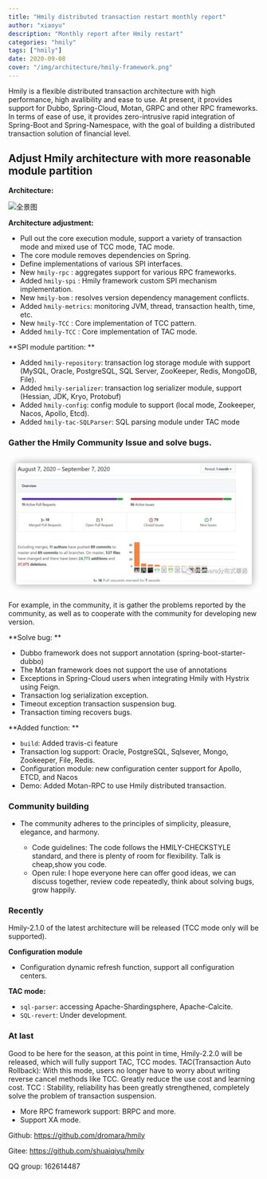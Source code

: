 ```yaml
---
title: "Hmily distributed transaction restart monthly report"
author: "xiaoyu"
description: "Monthly report after Hmily restart"
categories: "hmily"
tags: ["hmily"]
date: 2020-09-08
cover: "/img/architecture/hmily-framework.png"
---
```


Hmily is a flexible distributed transaction architecture with high performance, high avalibility and ease to use. At present, it provides support for Dubbo, Spring-Cloud, Motan, GRPC and other RPC frameworks. In terms of ease of use, it provides zero-intrusive rapid integration of Spring-Boot and Spring-Namespace, with the goal of building a distributed transaction solution of financial level.

## Adjust Hmily architecture with more reasonable module partition

**Architecture:**

![全景图](../../img/architecture/hmily-framework.png)

**Architecture adjustment:**

- Pull out the core execution module, support a variety of transaction mode and mixed use of TCC mode, TAC mode.
- The core module removes dependencies on Spring.
- Define implementations of various SPI interfaces.
- New `hmily-rpc` : aggregates support for various RPC frameworks.
- Added `hmily-spi` : Hmily framework custom SPI mechanism implementation.
- New `hmily-bom` : resolves version dependency management conflicts.
- Added `hmily-metrics`: monitoring JVM, thread, transaction health, time, etc.
- New `hmily-TCC` : Core implementation of TCC pattern.
- Added `hmily-TCC` : Core implementation of TAC mode.

**SPI module partition: **

- Added `hmily-repository`: transaction log storage module with support (MySQL, Oracle, PostgreSQL, SQL Server, ZooKeeper, Redis, MongoDB, File).
- Added `hmily-serializer`:  transaction log serializer module, support (Hessian, JDK, Kryo, Protobuf)
- Added `hmily-config`: config module to support (local mode, Zookeeper, Nacos, Apollo, Etcd).
- Added `hmily-tac-SQLParser`: SQL parsing module under TAC mode

### Gather the Hmily Community Issue and solve bugs.
![hmily-bug](hmily-bug.png)

For example, in the community, it is gather the problems reported by the community, as well as to cooperate with the community for developing new version.

**Solve bug: **

- Dubbo framework does not support annotation (spring-boot-starter-dubbo)
- The Motan framework does not support the use of annotations
- Exceptions in Spring-Cloud users when integrating Hmily with Hystrix using Feign.
- Transaction log serialization exception.
- Timeout exception transaction suspension bug.
- Transaction timing recovers bugs.

**Added function: **

- `build`: Added travis-ci feature
- Transaction log support: Oracle, PostgreSQL, Sqlsever, Mongo, Zookeeper, File, Redis.
- Configuration module: new configuration center support for Apollo, ETCD, and Nacos
- Demo: Added Motan-RPC to use Hmily distributed transaction.

### Community building

- The community adheres to the principles of simplicity, pleasure, elegance, and harmony.

  - Code guidelines: The code follows the HMILY-CHECKSTYLE standard, and there is plenty of room for flexibility. Talk is cheap,show you code.
  - Open rule: I hope everyone here can offer good ideas, we can discuss together, review code repeatedly, think about solving bugs, grow happily.

### Recently

Hmily-2.1.0 of the latest architecture will be released (TCC mode only will be supported).

**Configuration module**

- Configuration dynamic refresh function, support all configuration centers.

**TAC mode:**

- `sql-parser`: accessing Apache-Shardingsphere, Apache-Calcite.
- ` SQL-revert `: Under development.

### At last

Good to be here for the season, at this point in time, Hmily-2.2.0 will be released, which will fully support TAC, TCC modes.
TAC(Transaction Auto Rollback): With this mode, users no longer have to worry about writing reverse cancel methods like TCC. Greatly reduce the use cost and learning cost.
TCC : Stability, reliability has been greatly strengthened, completely solve the problem of transaction suspension.

- More RPC framework support: BRPC and more.
-  Support XA mode.

Github: https://github.com/dromara/hmily

Gitee: https://github.com/shuaiqiyu/hmily

QQ group: 162614487

